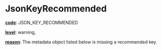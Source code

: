# JsonKeyRecommended

[**code**](/en/latest/reference/schema/meta/defs/code): JSON_KEY_RECOMMENDED

[**level**](/en/latest/reference/schema/meta/defs/level): warning,

[**reason**](/en/latest/reference/schema/meta/defs/reason): The metadata object listed below is missing a recommended key.